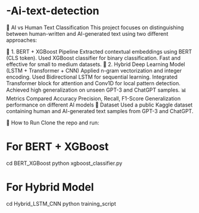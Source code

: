 # -Ai-text-detection
🧠 AI vs Human Text Classification
This project focuses on distinguishing between human-written and AI-generated text using two different approaches:

🔹 1. BERT + XGBoost Pipeline
Extracted contextual embeddings using BERT (CLS token).
Used XGBoost classifier for binary classification.
Fast and effective for small to medium datasets.
🔹 2. Hybrid Deep Learning Model (LSTM + Transformer + CNN)
Applied n-gram vectorization and integer encoding.
Used Bidirectional LSTM for sequential learning.
Integrated Transformer block for attention and Conv1D for local pattern detection.
Achieved high generalization on unseen GPT-3 and ChatGPT samples.
📊 Metrics Compared
Accuracy
Precision, Recall, F1-Score
Generalization performance on different AI models
📁 Dataset
Used a public Kaggle dataset containing human and AI-generated text samples from GPT-3 and ChatGPT.

🧪 How to Run
Clone the repo and run:

# For BERT + XGBoost
cd BERT_XGBoost
python xgboost_classifier.py

# For Hybrid Model
cd Hybrid_LSTM_CNN
python training_script

